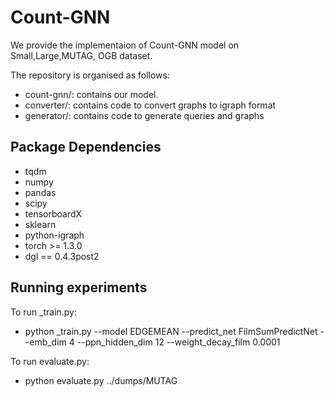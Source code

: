 
# Count-GNN
We provide the implementaion of Count-GNN model on Small,Large,MUTAG, OGB dataset.

The repository is organised as follows:
- count-gnn/: contains our model.
- converter/: contains code to convert graphs to igraph format
- generator/: contains code to generate queries and graphs



## Package Dependencies

* tqdm
* numpy
* pandas
* scipy
* tensorboardX
* sklearn
* python-igraph
* torch >= 1.3.0
* dgl == 0.4.3post2


## Running experiments

To run _train.py:
- python _train.py --model EDGEMEAN --predict_net FilmSumPredictNet --emb_dim 4 --ppn_hidden_dim 12 --weight_decay_film 0.0001

To run evaluate.py:
- python evaluate.py ../dumps/MUTAG

